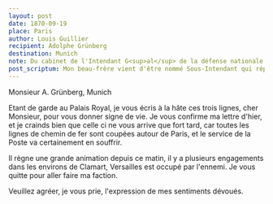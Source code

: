 ```yaml
---
layout: post
date: 1870-09-19
place: Paris
author: Louis Guillier
recipient: Adolphe Grünberg
destination: Munich
note: Du cabinet de l'Intendant G<sup>al</sup> de la défense nationale
post_scriptum: Mon beau-frère vient d'être nommé Sous-Intendant qui répond au Grade de Commandant.
---
```


Monsieur A. Grünberg, Munich


Etant de garde au Palais Royal, je vous écris à la hâte ces trois lignes, cher
Monsieur, pour vous donner signe de vie. Je vous confirme ma lettre d'hier,
et je crainds bien que celle ci ne vous arrive que fort tard, car toutes les
lignes de chemin de fer sont coupées autour de Paris, et le service de la Poste
va certainement en souffrir.

Il règne une grande animation depuis ce matin, il y a plusieurs engagements
dans les environs de Clamart, Versailles est occupé par l'ennemi. Je vous
quitte pour aller faire ma faction.


Veuillez agréer, je vous prie, l'expression de mes sentiments dévoués.

